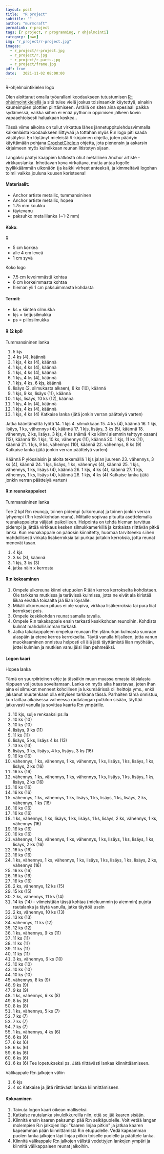 ```yaml
---
layout: post
title:  "R project"
subtitle: ""
author: "murmcraft"
permalink: r-project
tags: [r project, r programming, r ohjelmointi]
category: [own]
img: "r_project/r-project.jpg"
images: 
  - r_project/r-project.jpg
  - r_project/r.jpg
  - r_project/r-parts.jpg
  - r_project/frame.jpg
pdf: true 
date:   2021-11-02 08:00:00
---
```


R-ohjelmointikielen logo

Olen aloittanut omalla työurallani koodaukseen tutustumisen 
[R-ohjelmointikielellä](https://fi.wikipedia.org/wiki/R_(ohjelmointikieli)) ja sitä tulee vielä joskus toisinaankin 
käytettyä, ainakin kauneimpien plottien piirtämiseen. Ärrällä on siten aina spesiaali paikka sydämessä, vaikka 
siihen ei enää pythonin oppimisen jälkeen kovin vapaaehtoisesti haluakaan koskea..

Tässä viime aikoina on tullut virkattua lähes jännetuppitulehdusvimmalla kaikenlaista koodaukseen liittyvää ja 
tottahan myös R:n logo piti saada väsätyksi. 
En löytänyt mieleistä R-kirjaimen ohjetta, joten päädyin käyttämään pohjana 
[CrochetCircle:n](https://www.thecrochetcircle.com/tutorials/crochet-alphabet-letter-r) ohjetta, jota pienensin ja 
askarsin kirjaimeen myös kulmikkaan reunan litistetyn sijaan.

Langaksi päätyi kaappien kätköstä ohut metallinen Anchor artiste -virkkauslanka. Inhottavan kova virkattava, mutta 
antaa logolle tyylikkäämmän ulkonäön (ja kaikki virheet anteeksi), ja kimmeltävä logohan toimii vaikka jouluna 
kuusen koristeena!

#### Materiaalit:

* Anchor artiste metallic, tummansininen 
* Anchor artiste metallic, hopea 
* 1.75 mm koukku
* täytevanu
* paksuhko metallilanka (~1-2 mm)

#### Koko:
R 
- 5 cm korkea
- alle 4 cm leveä
- 1 cm syvä

Koko logo
- 7.5 cm leveimmästä kohtaa
- 6 cm korkeimmasta kohtaa
- hieman yli 1 cm paksuimmasta kohdasta

#### Termit:
- ks = kiinteä silmukka
- kjs = ketjusilmukka
- ps = piilosilmukka


#### R (2 kpl)
Tummansininen lanka

1. 5 kjs
2. 4 ks (4), käännä
3. 1 kjs, 4 ks (4), käännä
4. 1 kjs, 4 ks (4), käännä
5. 1 kjs, 4 ks (4), käännä
6. 1 kjs, 4 ks (4), käännä
7. 1 kjs, 4 ks, 6 kjs, käännä
8. lisäys (2. silmukasta alkaen), 8 ks (10), käännä
9. 1 kjs, 9 ks, lisäys (11), käännä
10. 1 kjs, lisäys, 10 ks (12), käännä
11. 1 kjs, 4 ks (4), käännä
12. 1 kjs, 4 ks (4), käännä
13. 1 kjs, 4 ks (4)
Katkaise lanka (jätä jonkin verran päättelyä varten)

Jatka kääntämättä työtä
14. 1 kjs 4. silmukkaan
15. 4 ks (4), käännä
16. 1 kjs, lisäys, 1 ks, vähennys (4), käännä
17. 1 kjs, lisäys, 3 ks (5), käännä
18. vähennys, 2 ks, lisäys, 3 kjs, 4 ks (nämä 4 ks kiinni aiemmin tehtyyn osaan) (12), käännä
19. 1 kjs, 10 ks, vähennys (11), käännä
20. 1 kjs, 11 ks (11), käännä
21. 1 kjs, 9 ks, vähennys (10), käännä
22. vähennys, 8 ks (9)
Katkaise lanka (jätä jonkin verran päättelyä varten)

Käännä P ylösalaisin  ja aloita tekemällä 1 kjs jalan juureen
23. vähennys, 3 ks (4), käännä
24. 1 kjs, lisäys, 1 ks, vähennys (4), käännä
25. 1 kjs, vähennys, 1 ks, lisäys (4), käännä
26. 1 kjs, 4 ks (4), käännä
27. 1 kjs, vähennys, 1 ks, lisäys (4), käännä
28. 1 kjs, 4 ks (4)
Katkaise lanka (jätä jonkin verran päättelyä varten)

#### R:n reunakappaleet
Tummansininen lanka

Tee 2 kpl R:n reunoja, toinen pidempi (ulkoreuna) ja toinen jonkin verran lyhyempi (R:n keskikohdan reuna). 
Mittaile sopivaa pituutta asettelemalla reunakappaletta väljästi paikoilleen. Helpointa on tehdä hieman tarvittua 
pidempi ja jättää virkkaus kesken silmukkamerkillä ja katkaista riittävän pitkä lanka. 
Kun reunakappale on pääosin kiinnitetty, huomaa tarvitseeko siihen mahdollisesti virkata lisäkerroksia 
tai purkaa joitakin kerroksia, jotta reunat menevät tasan.

1. 4 kjs
2. 3 ks (3), käännä
3. 1 kjs, 3 ks (3)
4. jatka näin x kerrosta

#### R:n kokoaminen
1. Ompele ulkoreuna kiinni etupuolen R:ään kerros kerrokselta kohdistaen. Ole tarkkana mutkissa ja terävissä kulmissa, 
jotta ne eivät ala kiristää liikaa eivätkä toisaalta jää liian löysälle.
2. Mikäli ulkoreunan pituus ei ole sopiva, virkkaa lisäkerroksia tai pura liiat kerrokset pois.
3. Ompele keskikohdan reunat samalla tavalla.
4. Ompele R:n takakappale ensin tarkasti keskikohdan reunoihin. Kohdista kulmat mahdollisimman tarkasti.
5. Jatka takakappaleen ompelua reunaan R:n ylänurkan kulmasta suoraan alaspäin ja etene kerros kerrokselta. 
Täytä vanulla hiljalleen, jotta vanun muokkaaminen onnistuu helposti eli älä jätä täyttämistä liian myöhään, jottei 
kulmien ja mutkien vanu jäisi liian pehmeäksi.

#### Logon kaari
Hopea lanka

Tämä on suurpiirteinen ohje ja tässäkin muun muassa omasta käsialasta riippuen voi joutua soveltamaan. 
Lanka on myös aika haastavaa, joten ihan aina ei silmukat menneet kohdilleen ja lukumäärissä oli heittoja yms., 
enkä jaksanut muutenkaan olla erityisen tarkkana tässä. Parhaiten tämä onnistuu, kun laittaa aikaisessa vaiheessa 
rautalangan putkilon sisään, täyttää jatkuvasti vanulla ja sovittaa kaarta R:n ympärille. 

1. 10 kjs, sulje renkaaksi ps:lla
2. 10 ks (10)
3. 10 ks (10)
4. lisäys, 9 ks (11)
5. 11 ks (11)
6. lisäys, 5 ks, lisäys  4 ks (13)
7. 13 ks (13)
8. lisäys, 3 ks, lisäys, 4 ks, lisäys, 3 ks (16)
9. 16 ks (16)
10. vähennys, 1 ks, vähennys, 1 ks, vähennys, 1 ks, lisäys, 1 ks, lisäys, 1 ks, lisäys, 2 ks (16)
11. 16 ks (16)
12. vähennys, 1 ks, vähennys, 1 ks, vähennys, 1 ks, lisäys, 1 ks, lisäys, 1 ks, lisäys, 2 ks (16)
13. 16 ks (16)
14. 16 ks (16)
15. vähennys, 1 ks, vähennys, 1 ks, lisäys, 1 ks, lisäys, 1 ks, lisäys, 2 ks, vähennys, 1 ks (16)
16. 16 ks (16)
17. 16 ks (16)
18. 1 ks, vähennys, 1 ks, lisäys, 1 ks, lisäys, 1 ks, lisäys, 2 ks, vähennys, 1 ks, vähennys (16)
19. 16 ks (16)
20. 16 ks (16)
21. vähennys, 1 ks, vähennys, 1 ks, vähennys, 1 ks, lisäys, 1 ks, lisäys, 1 ks, lisäys, 2 ks (16)
22. 16 ks (16)
23. 16 ks (16)
24. 1 ks, vähennys, 1 ks, vähennys, 1 ks, lisäys, 1 ks, lisäys, 1 ks, lisäys, 2 ks, vähennys (16)
25. 16 ks (16)
26. 16 ks (16)
27. 16 ks (16)
28. 2 ks, vähennys, 12 ks (15)
29. 15 ks (15)
30. 2 ks, vähennys, 11 ks (14)
31. 14 ks (14) - viimeistään tässä kohtaa (mieluummin jo aiemmin) pujota rautalanka ja täytä vanulla, jatka täyttöä usein
32. 2 ks, vähennys, 10 ks (13)
33. 13 ks (13)
34. vähennys, 11 ks (12)
35. 12 ks (12)
36. 1 ks, vähennys, 9 ks (11)
37. 11 ks (11)
38. 11 ks (11)
39. 11 ks (11)
40. 11 ks (11)
41. 3 ks, vähennys, 6 ks (10)
42. 10 ks (10)
43. 10 ks (10)
44. 10 ks (10)
45. vähennys, 8 ks (9)
46. 9 ks (9)
47. 9 ks (9)
48. 1 ks, vähennys, 6 ks (8)
49. 8 ks (8)
50. 8 ks (8)
51. 1 ks, vähennys, 5 ks (7)
52. 7 ks (7)
53. 7 ks (7)
54. 7 ks (7)
55. 1 ks, vähennys, 4 ks (6)
56. 6 ks (6)
57. 6 ks (6)
58. 6 ks (6)
59. 6 ks (6)
60. 6 ks (6)
61. 6 ks (6)
Tee lopetukseksi ps. Jätä riittävästi lankaa kiinnittäämiseen.

Välikappale R:n jalkojen väliin
1. 6 kjs
2. 4 sc
Katkaise ja jätä riittävästi lankaa kiinnittämiseen.

#### Kokoaminen
1. Taivuta logon kaari oikean malliseksi.
2. Katkaise rautalanka sivuleikkureilla niin, että se jää kaaren sisään.
3. Kiinnitä ensin kaaren paksumpi pää R:n selkäpuolelle. Voit vetää langan molempien R:n jalkojen läpi 
"kaaren linjaa pitkin" ja jatkaa kaaren kapeamman pään kiinnittämistä R:n etupuolelle. Vedä kapeamman puolen lanka 
jalkojen läpi linjaa pitkin toiselle puolelle ja päättele lanka.
4. Kiinnitä välikappale R:n jalkojen välistä vedettyjen lankojen ympäri ja kiinnitä välikappaleen reunat jalkoihin.

